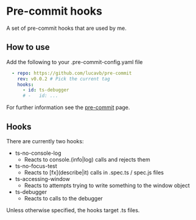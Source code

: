 # Pre-commit hooks

A set of pre-commit hooks that are used by me.

## How to use

Add the following to your .pre-commit-config.yaml file

```yaml
  - repo: https://github.com/lucavb/pre-commit
    rev: v0.0.2 # Pick the current tag
    hooks:
      - id: ts-debugger
      # -   id: ...
```


For further information see the [pre-commit](https://pre-commit.com/) page.

## Hooks

There are currently two hooks:

* ts-no-console-log
    * Reacts to console.(info|log) calls and rejects them
* ts-no-focus-test
    * Reacts to \[fx\](describe|it) calls in .spec.ts / spec.js files
* ts-accessing-window
    * Reacts to attempts trying to write something to the window object
* ts-debugger
    * Reacts to calls to the debugger

Unless otherwise specified, the hooks target .ts files.